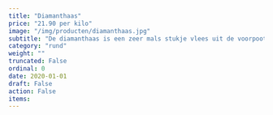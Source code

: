 ```yaml
---
title: "Diamanthaas"
price: "21.90 per kilo"
image: "/img/producten/diamanthaas.jpg"
subtitle: "De diamanthaas is een zeer mals stukje vlees uit de voorpoot van een rund. De diamanthaas wordt ook wel jodenhaas genoemd omdat orthodoxe joden geen vlees eten uit de achterpoot."
category: "rund"
weight: ""
truncated: False
ordinal: 0
date: 2020-01-01
draft: False
action: False
items: 
---
```

